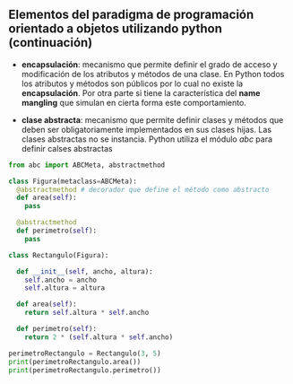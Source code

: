 ## Elementos del paradigma de programación orientado a objetos utilizando python (continuación)

- **encapsulación**: mecanismo que permite definir el grado de acceso y modificación de los atributos y métodos de una clase. En Python todos los atributos y métodos son públicos por lo cual no existe la **encapsulación**. Por otra parte si tiene la característica del **name mangling** que simulan en cierta forma este comportamiento.

- **clase abstracta**: mecanismo que permite definir clases y métodos que deben ser obligatoriamente implementados en sus clases hijas. Las clases abstractas no se instancia. Python utiliza el módulo *abc* para definir calses abstractas

```python
from abc import ABCMeta, abstractmethod

class Figura(metaclass=ABCMeta):
  @abstractmethod # decorador que define el método como abstracto
  def area(self):
    pass

  @abstractmethod
  def perimetro(self):
    pass

class Rectangulo(Figura):

  def __init__(self, ancho, altura):
    self.ancho = ancho
    self.altura = altura

  def area(self):
    return self.altura * self.ancho

  def perimetro(self):
    return 2 * (self.altura * self.ancho)

perimetroRectangulo = Rectangulo(3, 5)
print(perimetroRectangulo.area())
print(perimetroRectangulo.perimetro())
```

